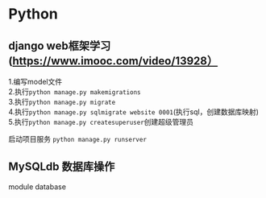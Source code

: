 Python
=============
django web框架学习(https://www.imooc.com/video/13928）
-------------
1.编写model文件<br/>
2.执行`python manage.py makemigrations`<br/>
3.执行`python manage.py migrate`<br/>
4.执行`python manage.py sqlmigrate website 0001`(执行sql，创建数据库映射)<br/>
5.执行`python manage.py createsuperuser`创建超级管理员<br/>


启动项目服务
`python manage.py runserver`

MySQLdb 数据库操作
-------------
module database